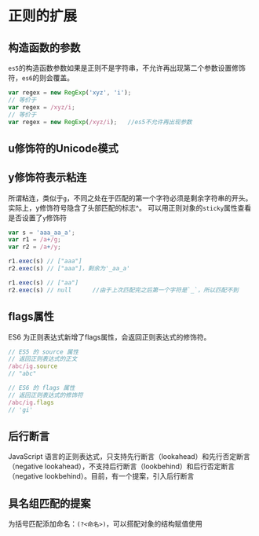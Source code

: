 # 正则的扩展

## 构造函数的参数
`es5`的构造函数参数如果是正则不是字符串，不允许再出现第二个参数设置修饰符，`es6`的则会覆盖。
```javascript
var regex = new RegExp('xyz', 'i');
// 等价于
var regex = /xyz/i;
// 等价于
var regex = new RegExp(/xyz/i);   //es5不允许再出现参数
```

## u修饰符的Unicode模式

## y修饰符表示粘连
所谓粘连，类似于`g`，不同之处在于匹配的第一个字符必须是剩余字符串的开头。
实际上，y修饰符号隐含了头部匹配的标志^。
可以用正则对象的`sticky`属性查看是否设置了`y`修饰符
```javascript
var s = 'aaa_aa_a';
var r1 = /a+/g;
var r2 = /a+/y;

r1.exec(s) // ["aaa"]
r2.exec(s) // ["aaa"]，剩余为'_aa_a'

r1.exec(s) // ["aa"]
r2.exec(s) // null      //由于上次匹配完之后第一个字符是`_`，所以匹配不到
```

## flags属性
ES6 为正则表达式新增了flags属性，会返回正则表达式的修饰符。

```javascript
// ES5 的 source 属性
// 返回正则表达式的正文
/abc/ig.source
// "abc"

// ES6 的 flags 属性
// 返回正则表达式的修饰符
/abc/ig.flags
// 'gi'
```

## 后行断言
JavaScript 语言的正则表达式，只支持先行断言（lookahead）和先行否定断言（negative lookahead），不支持后行断言（lookbehind）和后行否定断言（negative lookbehind）。目前，有一个提案，引入后行断言

## 具名组匹配的提案
为括号匹配添加命名：`(?<命名>)`，可以搭配对象的结构赋值使用
